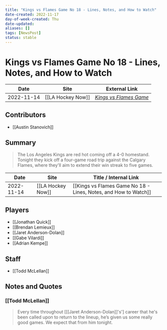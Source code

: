 ```yaml
---
title: "Kings vs Flames Game No 18 - Lines, Notes, and How to Watch"
date-created: 2022-11-17
day-of-week-created: Thu
date-updated: 
aliases: []
tags: [NewsPost]
status: stable
---
```


# Kings vs Flames Game No 18 - Lines, Notes, and How to Watch

| Date       | Site              | External Link                                                                                                      |
| ---------- | ----------------- | ------------------------------------------------------------------------------------------------------------------ |
| 2022-11-14 | [[LA Hockey Now]] | [*Kings vs Flames Game*](https://www.lahockeynow.com/2022/11/14/kings-vs-flames-game-18-lines-notes--how-to-watch) |

## Contributors
- [[Austin Stanovich]]

## Summary
> The Los Angeles Kings are red hot coming off a 4-0 homestand. Tonight they kick off a four-game road trip against the Calgary Flames, where they'll aim to extend their win streak to five games.

| Date       | Site              | Title / Internal Link                                         |
| ---------- | ----------------- | ------------------------------------------------------------- |
| 2022-11-14 | [[LA Hockey Now]] | [[Kings vs Flames Game No 18 - Lines, Notes, and How to Watch]] |

## Players
- [[Jonathan Quick]]
- [[Brendan Lemieux]]
- [[Jaret Anderson-Dolan]]
- [[Gabe Vilardi]]
- [[Adrian Kempe]]

## Staff
- [[Todd McLellan]]

## Notes and Quotes
### [[Todd McLellan]]
> Every time throughout \[[[Jaret Anderson-Dolan]]'s'] career that he's been called upon to return to the lineup, he’s given us some really good games. We expect that from him tonight.

